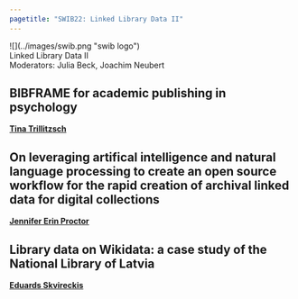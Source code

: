 ```yaml
---
pagetitle: "SWIB22: Linked Library Data II"
---
```



<div id="top">
<div class="column left">![](../images/swib.png "swib logo")</div>
<div class="column middle">Linked Library Data II</div>
<div id="countdown" class="column right"></div>
</div>

<div id="prog">
<div>Moderators: Julia Beck, Joachim Neubert</div>

    



## BIBFRAME for academic publishing in psychology

<b><u>Tina Trillitzsch</u></b>



## On leveraging artifical intelligence and natural language processing to create an open source workflow for the rapid creation of archival linked data for digital collections

<b><u>Jennifer Erin Proctor</u></b>



## Library data on Wikidata: a case study of the National Library of Latvia

<b><u>Eduards Skvireckis</u></b>



</div>


